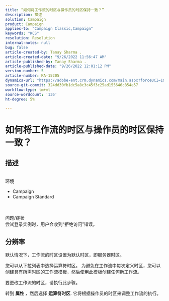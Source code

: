 ```yaml
---
title: “如何将工作流的时区与操作员的时区保持一致？”
description: 描述
solution: Campaign
product: Campaign
applies-to: "Campaign Classic,Campaign"
keywords: "KCS"
resolution: Resolution
internal-notes: null
bug: false
article-created-by: Tanay Sharma .
article-created-date: "9/26/2022 11:56:47 AM"
article-published-by: Tanay Sharma .
article-published-date: "9/26/2022 12:01:12 PM"
version-number: 5
article-number: KA-15205
dynamics-url: "https://adobe-ent.crm.dynamics.com/main.aspx?forceUCI=1&pagetype=entityrecord&etn=knowledgearticle&id=b9f5a74b-923d-ed11-9db1-002248086735"
source-git-commit: 324dd30fb1dc5a8c3c45f3c25ad155646c854e57
workflow-type: tm+mt
source-wordcount: '136'
ht-degree: 5%

---
```


# 如何将工作流的时区与操作员的时区保持一致？

## 描述

<br>环境<br>
- Campaign
- Campaign Standard



<br><br>问题/症状<br>
尝试登录实例时，用户会收到“拒绝访问”错误。


## 分辨率






默认情况下，工作流的时区设置为默认时区，即服务器时区。



您可以从下拉列表中选择运算符时区。 为避免在工作流中每次定义时区，您可以创建具有所需时区的工作流模板，然后使用此模板创建任何新工作流。



要更改工作流的时区，请执行此步骤。



转到 <b>属性 </b>，然后选择 <b>运算符时区</b>. 它将根据操作员的时区来调整工作流的执行。


